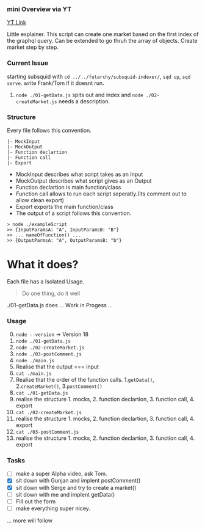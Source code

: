 ### mini Overview via YT

[YT Link](https://youtu.be/6uNDQyTeBOM)

Little explainer. This script can create one market based on the first index of the graphql query. Can be extended to go thruh the array of objects. Create market step by step.

### Current Issue
starting subsquid with `cd ../../futarchy/subsquid-indexer/`, `sqd up`, `sqd serve`. write Frank/Tom if it doesnt run.

1. `node ./01-getData.js` spits out and index and `node ./02-createMarket.js` needs a description.

### Structure 
Every file follows this convention.

```
|- MockInput
|- MockOutput
|- Function declartion
|- Function call
|- Export
```

- MockInput describes what script takes as an Input
- MockOutput describes what script gives as an Output
- Function declartion is main function/class
- Function call allows to run each script seperatly.(Its comment out to allow clean export)
- Export exports the main function/class
- The output of a script follows this convention.

```
> node ./exampleScript
>> {InputParamsA: "A", InputParamsB: "B"}
>> ... nameOfFunction() ...
>> {OutputParmsA: "A", OutputParamsB: "b"}
```

# What it does?
Each file has a Isolated Usage. 
> Do one thing, do it well

./01-getData.js does ... Work in Progess ...

### Usage
0. `node --version`  -> Version 18
1. `node ./01-getData.js`
2. `node ./02-createMarket.js`
3. `node ./03-postComment.js`
4. `node ./main.js`
5. Realise that the output === input
6. `cat ./main.js`
7. Realise that the order of the function calls. 1.`getData()`, 2.`createMarket()`, 3.`postComment()`
8. `cat ./01-getData.js`
9. realise the structure 1. mocks, 2. function declartion, 3. function call, 4. export
10. `cat ./02-createMarket.js`
11. realise the structure 1. mocks, 2. function declartion, 3. function call, 4. export
12. `cat ./03-postComment.js`
13. realise the structure 1. mocks, 2. function declartion, 3. function call, 4. export

### Tasks

- [ ] make a super Alpha video, ask Tom. 
- [x] sit down with Gunjan and implent postComment()
- [x] sit down with Serge and try to create a market()
- [ ] sit down with me and implent getData()
- [ ] Fill out the form
- [ ] make everything super nicey.

... more will follow

